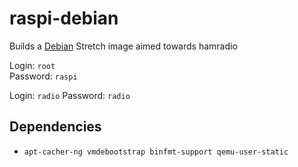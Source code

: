 raspi-debian
============
Builds a [Debian](http://debian.org/) Stretch image aimed towards
hamradio

Login: `root`  
Password: `raspi`

Login: `radio`
Password: `radio`

Dependencies
------------

 *  `apt-cacher-ng vmdebootstrap binfmt-support qemu-user-static`
